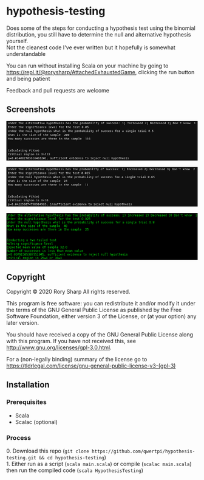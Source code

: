 # hypothesis-testing
Does some of the steps for conducting a hypothesis test using the binomial distribution, you still have to determine the null and alternative hypothesis yourself.  
Not the cleanest code I've ever written but it hopefully is somewhat understandable  

You can run without installing Scala on your machine by going to https://repl.it/@rorysharp/AttachedExhaustedGame, clicking the run button and being patient

Feedback and pull requests are welcome

## Screenshots
![A test for an increase](increase_demo.png?raw=true "A test for an increase")

![A test for an decrease](decrease_demo.png?raw=true "A test for an decrease")

![A two-tailed test](two_tail_demo.png?raw=true "A two tailed test")

## Copyright
Copyright © 2020  Rory Sharp All rights reserved.

This program is free software: you can redistribute it and/or modify
it under the terms of the GNU General Public License as published by
the Free Software Foundation, either version 3 of the License, or
(at your option) any later version.

You should have received a copy of the GNU General Public License
along with this program.  If you have not received this, see <http://www.gnu.org/licenses/gpl-3.0.html>.

For a (non-legally binding) summary of the license go to https://tldrlegal.com/license/gnu-general-public-license-v3-(gpl-3)
## Installation
### Prerequisites
* Scala
* Scalac (optional)
### Process
0\. Download this repo (`git clone https://github.com/qwertpi/hypothesis-testing.git && cd hypothesis-testing`)  
1\. Either run as a script (`scala main.scala`) or compile (`scalac main.scala`) then run the compiled code (`scala HypothesisTesting`)
